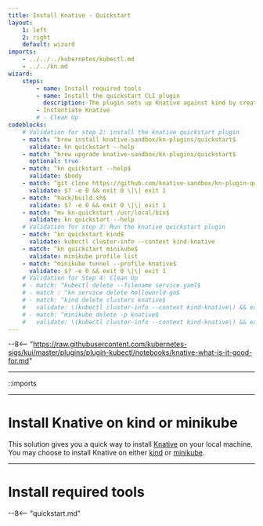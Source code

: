 ```yaml
---
title: Install Knative - Quickstart
layout:
    1: left
    2: right
    default: wizard
imports:
    - ../../../kubernetes/kubectl.md
    - ../../kn.md
wizard:
    steps:
        - name: Install required tools
        - name: Install the quickstart CLI plugin
          description: The plugin sets up Knative against kind by creating a kind cluster populated with Knative
        - Instantiate Knative
        # - Clean Up
codeblocks:
    # Validation for step 2: install the knative quickstart plugin
    - match: ^brew install knative-sandbox/kn-plugins/quickstart$
      validate: kn quickstart --help
    - match: ^brew upgrade knative-sandbox/kn-plugins/quickstart$
      optional: true
    - match: ^kn quickstart --help$
      validate: $body
    - match: ^git clone https://github.com/knative-sandbox/kn-plugin-quickstart.git
      validate: $? -e 0 && exit 0 \|\| exit 1
    - match: ^hack/build.sh$
      validate: $? -e 0 && exit 0 \|\| exit 1
    - match: ^mv kn-quickstart /usr/local/bin$
      validate: kn quickstart --help
    # Validation for step 3: Run the knative quickstart plugin
    - match: ^kn quickstart kind$
      validate: kubectl cluster-info --context kind-knative
    - match: ^kn quickstart minikube$
      validate: minikube profile list
    - match: ^minikube tunnel --profile knative$
      validate: $? -e 0 && exit 0 \|\| exit 1
    # Validation for Step 4: Clean Up
    # - match: ^kubectl delete --filename service.yaml$
    # - match : ^kn service delete helloworld-go$
    # - match: ^kind delete clusters knative$
    #   validate: \(kubectl cluster-info --context kind-knative\) && exit 1 \|\| exit 0
    # - match: ^minikube delete -p knative$
    #   validate: \(kubectl cluster-info --context kind-knative\) && exit 1 \|\| exit 0
---
```


--8<-- "https://raw.githubusercontent.com/kubernetes-sigs/kui/master/plugins/plugin-kubectl/notebooks/knative-what-is-it-good-for.md"

---

::imports

---

# Install Knative on kind or minikube

This solution gives you a quick way to install
[Knative](https://knative.dev) on your local machine. You may choose
to install Knative on either [kind](https://kind.sigs.k8s.io/) or
[minikube](https://minikube.sigs.k8s.io/).

---

# Install required tools

--8<-- "quickstart.md"

<!-- --8<-- "clean-up.md" -->
